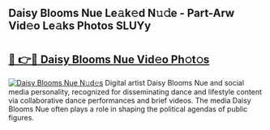## Daisy Blooms Nue Le𝚊k𝚎d N𝚞𝚍e - Part-Arw Vid𝚎o Le𝚊ks Photos SLUYy

# <h2><a href="http://fb9dxam.evod.top/?m=Daisy+Blooms+Nue">🔗 👉🔴 Daisy Blooms Nue Vid𝚎o Ph𝚘t𝚘s</a></h2>

[![Daisy Blooms Nue N𝚞d𝚎s](https://i.imgur.com/8V9OHl7.gif)](http://fb9dxam.evod.top/?m=Daisy+Blooms+Nue)
Digital artist Daisy Blooms Nue and social media personality, recognized for disseminating dance and lifestyle content via collaborative dance performances and brief videos. The media Daisy Blooms Nue often plays a role in shaping the political agendas of public figures. 
